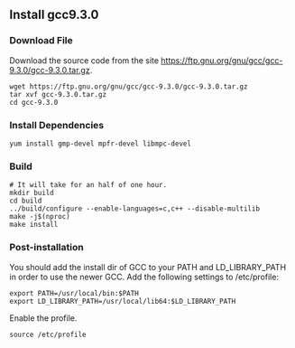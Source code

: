 
## Install gcc9.3.0

### Download File

Download the source code from the site https://ftp.gnu.org/gnu/gcc/gcc-9.3.0/gcc-9.3.0.tar.gz.
```
wget https://ftp.gnu.org/gnu/gcc/gcc-9.3.0/gcc-9.3.0.tar.gz
tar xvf gcc-9.3.0.tar.gz
cd gcc-9.3.0

```

### Install Dependencies

```shell script
yum install gmp-devel mpfr-devel libmpc-devel
```

### Build

```shell script
# It will take for an half of one hour.
mkdir build
cd build
../build/configure --enable-languages=c,c++ --disable-multilib
make -j$(nproc) 
make install
```

### Post-installation

You should add the install dir of GCC to your PATH and LD_LIBRARY_PATH in order to use the newer GCC.
 Add the following settings to /etc/profile:
 
```shell script
export PATH=/usr/local/bin:$PATH
export LD_LIBRARY_PATH=/usr/local/lib64:$LD_LIBRARY_PATH

```

Enable the profile.
```shell script
source /etc/profile
```